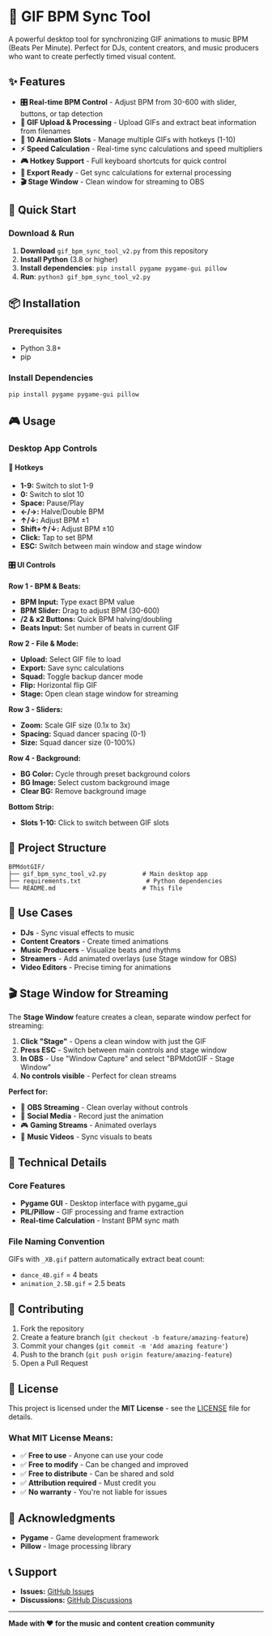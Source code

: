 # 🎵 GIF BPM Sync Tool

A powerful desktop tool for synchronizing GIF animations to music BPM (Beats Per Minute). Perfect for DJs, content creators, and music producers who want to create perfectly timed visual content.

## ✨ Features

- **🎛️ Real-time BPM Control** - Adjust BPM from 30-600 with slider, buttons, or tap detection
- **📁 GIF Upload & Processing** - Upload GIFs and extract beat information from filenames
- **🎯 10 Animation Slots** - Manage multiple GIFs with hotkeys (1-10)
- **⚡ Speed Calculation** - Real-time sync calculations and speed multipliers
- **🎮 Hotkey Support** - Full keyboard shortcuts for quick control
- **🔄 Export Ready** - Get sync calculations for external processing
- **🎬 Stage Window** - Clean window for streaming to OBS

## 🚀 Quick Start

### Download & Run
1. **Download** `gif_bpm_sync_tool_v2.py` from this repository
2. **Install Python** (3.8 or higher)
3. **Install dependencies**: `pip install pygame pygame-gui pillow`
4. **Run**: `python3 gif_bpm_sync_tool_v2.py`

## 📦 Installation

### Prerequisites
- Python 3.8+
- pip

### Install Dependencies
```bash
pip install pygame pygame-gui pillow
```

## 🎮 Usage

### Desktop App Controls

#### 🎹 Hotkeys
- **1-9:** Switch to slot 1-9
- **0:** Switch to slot 10
- **Space:** Pause/Play
- **←/→:** Halve/Double BPM
- **↑/↓:** Adjust BPM ±1
- **Shift+↑/↓:** Adjust BPM ±10
- **Click:** Tap to set BPM
- **ESC:** Switch between main window and stage window

#### 🎛️ UI Controls

**Row 1 - BPM & Beats:**
- **BPM Input:** Type exact BPM value
- **BPM Slider:** Drag to adjust BPM (30-600)
- **/2 & x2 Buttons:** Quick BPM halving/doubling
- **Beats Input:** Set number of beats in current GIF

**Row 2 - File & Mode:**
- **Upload:** Select GIF file to load
- **Export:** Save sync calculations
- **Squad:** Toggle backup dancer mode
- **Flip:** Horizontal flip GIF
- **Stage:** Open clean stage window for streaming

**Row 3 - Sliders:**
- **Zoom:** Scale GIF size (0.1x to 3x)
- **Spacing:** Squad dancer spacing (0-1)
- **Size:** Squad dancer size (0-100%)

**Row 4 - Background:**
- **BG Color:** Cycle through preset background colors
- **BG Image:** Select custom background image
- **Clear BG:** Remove background image

**Bottom Strip:**
- **Slots 1-10:** Click to switch between GIF slots





## 📁 Project Structure

```
BPMdotGIF/
├── gif_bpm_sync_tool_v2.py          # Main desktop app
├── requirements.txt                  # Python dependencies
└── README.md                        # This file
```

## 🎯 Use Cases

- **DJs** - Sync visual effects to music
- **Content Creators** - Create timed animations
- **Music Producers** - Visualize beats and rhythms
- **Streamers** - Add animated overlays (use Stage window for OBS)
- **Video Editors** - Precise timing for animations

## 🎬 Stage Window for Streaming

The **Stage Window** feature creates a clean, separate window perfect for streaming:

1. **Click "Stage"** - Opens a clean window with just the GIF
2. **Press ESC** - Switch between main controls and stage window
3. **In OBS** - Use "Window Capture" and select "BPMdotGIF - Stage Window"
4. **No controls visible** - Perfect for clean streams

**Perfect for:**
- 🎥 **OBS Streaming** - Clean overlay without controls
- 📱 **Social Media** - Record just the animation
- 🎮 **Gaming Streams** - Animated overlays
- 🎵 **Music Videos** - Sync visuals to beats

## 🔧 Technical Details

### Core Features
- **Pygame GUI** - Desktop interface with pygame_gui
- **PIL/Pillow** - GIF processing and frame extraction
- **Real-time Calculation** - Instant BPM sync math

### File Naming Convention
GIFs with `_XB.gif` pattern automatically extract beat count:
- `dance_4B.gif` = 4 beats
- `animation_2.5B.gif` = 2.5 beats

## 🤝 Contributing

1. Fork the repository
2. Create a feature branch (`git checkout -b feature/amazing-feature`)
3. Commit your changes (`git commit -m 'Add amazing feature'`)
4. Push to the branch (`git push origin feature/amazing-feature`)
5. Open a Pull Request

## 📄 License

This project is licensed under the **MIT License** - see the [LICENSE](LICENSE) file for details.

### What MIT License Means:
- ✅ **Free to use** - Anyone can use your code
- ✅ **Free to modify** - Can be changed and improved
- ✅ **Free to distribute** - Can be shared and sold
- ✅ **Attribution required** - Must credit you
- ✅ **No warranty** - You're not liable for issues

## 🙏 Acknowledgments

- **Pygame** - Game development framework
- **Pillow** - Image processing library

## 📞 Support

- **Issues:** [GitHub Issues](https://github.com/tayloreynolds13/BPMdotGIF/issues)
- **Discussions:** [GitHub Discussions](https://github.com/tayloreynolds13/BPMdotGIF/discussions)

---

**Made with ❤️ for the music and content creation community** 